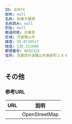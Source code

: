```yaml
---
ID: Q3R7X
総称: null
名称: 秋葉大権現
名称読み: null
別名: null
都道府県: 兵庫県
区域: 丹波篠山市
緯度: 35.0710517
経度: 135.221666
郵便番号: 6692324
住所: 兵庫県丹波篠山市東新町１８４
---
```


## その他

### 参考URL

| URL | 説明          |
| --- | ------------- |
|     | OpenStreetMap |
